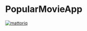 # PopularMovieApp

[![mattoriq](https://circleci.com/github/mattoriq/PopularMovieApp.svg?style=svg)](https://app.circleci.com/pipelines/github/mattoriq/PopularMovieApp)
